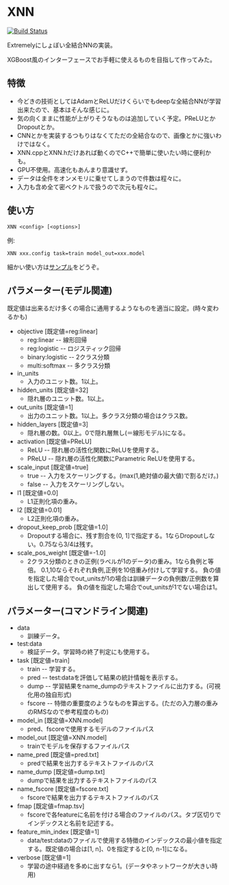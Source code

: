 XNN
====
[![Build Status](https://travis-ci.org/ak110/XNN.svg?branch=master)](https://travis-ci.org/ak110/XNN)

Extremelyにしょぼい全結合NNの実装。

XGBoost風のインターフェースでお手軽に使えるものを目指して作ってみた。


特徴
----

- 今どきの技術としてはAdamとReLUだけくらいでもdeepな全結合NNが学習出来たので、基本はそんな感じに。
- 気の向くままに性能が上がりそうなものは追加していく予定。PReLUとかDropoutとか。
- CNNとかを実装するつもりはなくてただの全結合なので、画像とかに強いわけではなく。
- XNN.cppとXNN.hだけあれば動くのでC++で簡単に使いたい時に便利かも。
- GPU不使用。高速化もあんまり意識せず。
- データは全件をオンメモリに乗せてしまうので件数は程々に。
- 入力も含め全て密ベクトルで扱うので次元も程々に。


使い方
------

    XNN <config> [<options>]

例:

    XNN xxx.config task=train model_out=xxx.model

細かい使い方は[サンプル](Demo)をどうぞ。


パラメーター(モデル関連)
------------------------

既定値は出来るだけ多くの場合に通用するようなものを適当に設定。(時々変わるかも)

* objective [既定値=reg:linear]
  - reg:linear       -- 線形回帰
  - reg:logistic     -- ロジスティック回帰
  - binary:logistic  -- 2クラス分類
  - multi:softmax    -- 多クラス分類
* in_units
  - 入力のユニット数。1以上。
* hidden_units [既定値=32]
  - 隠れ層のユニット数。1以上。
* out_units [既定値=1]
  - 出力のユニット数。1以上。多クラス分類の場合はクラス数。
* hidden_layers [既定値=3]
  - 隠れ層の数。0以上。0で隠れ層無し(＝線形モデル)になる。
* activation [既定値=PReLU]
  - ReLU  -- 隠れ層の活性化関数にReLUを使用する。
  - PReLU -- 隠れ層の活性化関数にParametric ReLUを使用する。
* scale_input [既定値=true]
  - true  -- 入力をスケーリングする。(max(1,絶対値の最大値)で割るだけ。)
  - false -- 入力をスケーリングしない。
* l1 [既定値=0.0]
  - L1正則化項の重み。
* l2 [既定値=0.01]
  - L2正則化項の重み。
* dropout_keep_prob [既定値=1.0]
  - Dropoutする場合に、残す割合を(0, 1]で指定する。1ならDropoutしない。0.75なら3/4は残す。
* scale_pos_weight [既定値=-1.0]
  - 2クラス分類のときの正例(ラベルが1のデータ)の重み。1なら負例と等倍。
    0.1,10ならそれぞれ負例,正例を10倍重み付けして学習する。
	負の値を指定した場合でout_unitsが1の場合は訓練データの負例数/正例数を算出して使用する。
	負の値を指定した場合でout_unitsが1でない場合は1。


パラメーター(コマンドライン関連)
--------------------------------

* data
  - 訓練データ。
* test:data
  - 検証データ。学習時の終了判定にも使用する。
* task [既定値=train]
  - train -- 学習する。
  - pred  -- test:dataを評価して結果の統計情報を表示する。
  - dump  -- 学習結果をname_dumpのテキストファイルに出力する。(可視化用の独自形式)
  - fscore -- 特徴の重要度のようなものを算出する。(ただの入力層の重みのRMSなので参考程度のもの)
* model_in [既定値=XNN.model]
  - pred、fscoreで使用するモデルのファイルパス
* model_out [既定値=XNN.model]
  - trainでモデルを保存するファイルパス
* name_pred [既定値=pred.txt]
  - predで結果を出力するテキストファイルのパス
* name_dump [既定値=dump.txt]
  - dumpで結果を出力するテキストファイルのパス
* name_fscore [既定値=fscore.txt]
  - fscoreで結果を出力するテキストファイルのパス
* fmap [既定値=fmap.tsv]
  - fscoreで各featureに名前を付ける場合のファイルのパス。タブ区切りでインデックスと名前を記述する。
* feature_min_index [既定値=1]
  - data/test:dataのファイルで使用する特徴のインデックスの最小値を指定する。既定値の場合は[1, n]、0を指定すると[0, n-1]になる。
* verbose [既定値=1]
  - 学習の途中経過を多めに出すなら1。(データやネットワークが大きい時用)

